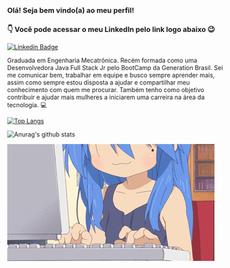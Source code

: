 ### Olá! Seja bem vindo(a) ao meu perfil! 

### :point_down: Você pode acessar o meu LinkedIn pelo link logo abaixo :wink:
[![Linkedin Badge](https://img.shields.io/badge/-LinkedIn-blue?style=flat-square&logo=Linkedin&logoColor=white&link=https://www.linkedin.com/in/carla-carvalho-de-lima-65b92bbb)](https://www.linkedin.com/in/carla-carvalho-de-lima-65b92bbb)


Graduada em Engenharia Mecatrônica. Recém formada como uma Desenvolvedora Java Full Stack Jr pelo BootCamp da Generation Brasil. Sei me comunicar bem, trabalhar em equipe e busco sempre aprender mais, assim como sempre estou disposta a ajudar e compartilhar meu conhecimento com quem me procurar. Também tenho como objetivo contribuir e ajudar mais mulheres a iniciarem uma carreira na área da tecnologia. :computer:

[![Top Langs](https://github-readme-stats.vercel.app/api/top-langs/?username=carlacarvalima&layout=compact&theme=buefy)](https://github.com/carlacarvalima/github-readme-stats)

![Anurag's github stats](https://github-readme-stats.vercel.app/api?username=carlacarvalima&theme=buefy&show_icons=true&hide=issues)



<img src="https://github.com/CarlaCarvaLima/CarlaCarvaLima/blob/assets/assets/gif/LuckStarteclando.gif">




<!--
**CarlaCarvaLima/CarlaCarvaLima** is a ✨ _special_ ✨ repository because its `README.md` (this file) appears on your GitHub profile.

Here are some ideas to get you started:

- 🔭 I’m currently working on ...
- 🌱 I’m currently learning ...
- 👯 I’m looking to collaborate on ...
- 🤔 I’m looking for help with ...
- 💬 Ask me about ...
- 📫 How to reach me: ...
- 😄 Pronouns: ...
- ⚡ Fun fact: ...
-->
